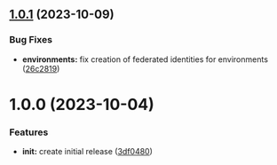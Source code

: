 ## [1.0.1](https://github.com/infinite-automations/terraform-azuread-github-oidc/compare/1.0.0...1.0.1) (2023-10-09)


### Bug Fixes

* **environments:** fix creation of federated identities for environments ([26c2819](https://github.com/infinite-automations/terraform-azuread-github-oidc/commit/26c28199937e41bc2a45aeba51885c0e44a4976a))

# 1.0.0 (2023-10-04)


### Features

* **init:** create initial release ([3df0480](https://github.com/infinite-automations/terraform-azuread-github-oidc/commit/3df0480ebfe37b0b6b5018380a53e56df866018f))
